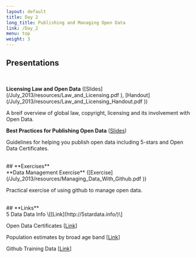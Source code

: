 ```yaml
---
layout: default
title: Day 2
long_title: Publishing and Managing Open Data
link: /Day_2
menu: top
weight: 3
---
```


## **Presentations**
<br>

**Licensing Law and Open Data** ([Slides] (/July_2013/resources/Law_and_Licensing.pdf ), [Handout] (/July_2013/resources/Law_and_Licensing_Handout.pdf ))

A breif overview of global law, copyright, licensing and its involvement with Open Data.
 
**Best Practices for Publishing Open Data** ([Slides](/July_2013/resources/Best_Practice.pdf ))

Guidelines for helping you publish open data including 5-stars and Open Data Certificates. 

<br>
## **Exercises**
<br> 
**Data Management Exercise** ([Exercise](/July_2013/resources/Managing_Data_With_Github.pdf ))

Practical exercise of using github to manage open data.

<br>
## **Links**
<br>
5 Data Data Info \[[Link](http://5stardata.info/)\]

Open Data Certificates \[[Link](http://certificates.theodi.org)\]

Population estimates by broad age band \[[Link](http://data.gov.uk/dataset/population_estimates_by_broad_age_band)\]

Github Training Data \[[Link](https://github.com/theodi/training-data)\]
